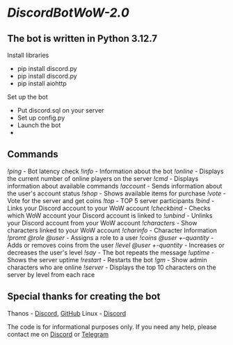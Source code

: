 # _DiscordBotWoW-2.0_

## The bot is written in Python 3.12.7
Install libraries
- pip install discord.py
- pip install discord.py
- pip install aiohttp

Set up the bot
- Put discord.sql on your server
- Set up config.py
- Launch the bot
- 
## Commands
_!ping_ - Bot latency check
_!info_ - Information about the bot
_!online_ - Displays the current number of online players on the server
_!cmd_ - Displays information about available commands
_!account_ - Sends information about the user's account status
_!shop_ - Shows available items for purchase
_!vote_ - Vote for the server and get coins
_!top_ - TOP 5 server participants
_!bind <account>_ - Links your Discord account to your WoW account
_!checkbind_ - Checks which WoW account your Discord account is linked to
_!unbind_ - Unlinks your Discord account from your WoW account
_!characters_ - Show characters linked to your WoW account
_!charinfo <name>_ - Character Information
_!promt @role @user_ - Assigns a role to a user
_!coins @user +-quantity_ - Adds or removes coins from the user
_!level @user +-quantity_ - Increases or decreases the user's level
_!say <message>_ - The bot repeats the message
_!uptime_ - Shows the server uptime
_!restart_ - Restarts the bot
_!gm_ - Show admin characters who are online
_!server_ - Displays the top 10 characters on the server by level from each race

## Special thanks for creating the bot
Thanos - <a href="https://discordapp.com/users/307056401941790720" target="_blank">Discord</a>, <a href="https://github.com/anonymous33rus" target="_blank">GitHub</a>
Linux - <a href="https://discordapp.com/users/368447033465503744" target="_blank">Discord</a>

The code is for informational purposes only. If you need any help, please contact me on <a href="https://discordapp.com/users/416812391003586571" target="_blank">Discord</a> or <a href="https://t.me/nulls18" target="_blank">Telegram</a>
